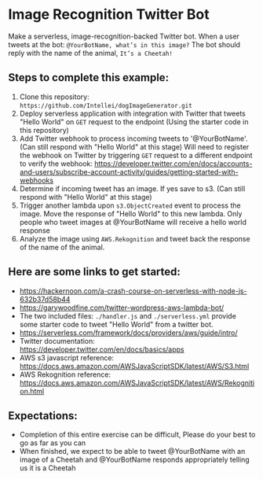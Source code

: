 # Image Recognition Twitter Bot

Make a serverless, image-recognition-backed Twitter bot.
When a user tweets at the bot: `@YourBotName, what’s in this image?` The bot should reply with the name of the animal, `It’s a Cheetah!`

## Steps to complete this example:
 1. Clone this repository: `https://github.com/Intellei/dogImageGenerator.git`
 2. Deploy serverless application with integration with Twitter that tweets "Hello World" on `GET` request to the endpoint (Using the starter code in this repository)
 3. Add Twitter webhook to process incoming tweets to '@YourBotName'. (Can still respond with "Hello World" at this stage)
     Will need to register the webhook on Twitter by triggering `GET` request to a different endpoint to verify the webhook:
     https://developer.twitter.com/en/docs/accounts-and-users/subscribe-account-activity/guides/getting-started-with-webhooks
 4. Determine if incoming tweet has an image. If yes save to s3. (Can still respond with "Hello World" at this stage)
 5. Trigger another lambda upon `s3.ObjectCreated` event to process the image. Move the response of "Hello World" to this new lambda.
     Only people who tweet images at @YourBotName will receive a hello world response
 6. Analyze the image using `AWS.Rekognition` and tweet back the response of the name of the animal.

## Here are some links to get started:
- https://hackernoon.com/a-crash-course-on-serverless-with-node-js-632b37d58b44
- https://garywoodfine.com/twitter-wordpress-aws-lambda-bot/
- The two included files: `./handler.js` and `./serverless.yml` provide some starter code to tweet "Hello World" from a twitter bot.
- https://serverless.com/framework/docs/providers/aws/guide/intro/
- Twitter documentation: https://developer.twitter.com/en/docs/basics/apps
- AWS s3 javascript reference: https://docs.aws.amazon.com/AWSJavaScriptSDK/latest/AWS/S3.html
- AWS Rekognition reference: https://docs.aws.amazon.com/AWSJavaScriptSDK/latest/AWS/Rekognition.html

## Expectations:
- Completion of this entire exercise can be difficult, Please do your best to go as far as you can
- When finished, we expect to be able to tweet @YourBotName with an image of a Cheetah and @YourBotName responds appropriately telling us it is a Cheetah
